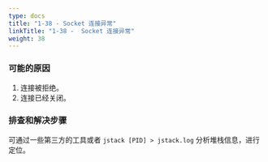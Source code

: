 ```yaml
---
type: docs
title: "1-38 - Socket 连接异常"
linkTitle: "1-38 -  Socket 连接异常"
weight: 38
---
```


### 可能的原因

1. 连接被拒绝。
2. 连接已经关闭。

### 排查和解决步骤

可通过一些第三方的工具或者 `jstack [PID] > jstack.log` 分析堆栈信息，进行定位。
